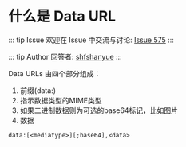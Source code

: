 # 什么是 Data URL



::: tip Issue 
 欢迎在 Issue 中交流与讨论: [Issue 575](https://github.com/shfshanyue/Daily-Question/issues/575) 
:::

::: tip Author 
回答者: [shfshanyue](https://github.com/shfshanyue) 
:::

Data URLs 由四个部分组成：

1. 前缀(data:)
2. 指示数据类型的MIME类型
3. 如果二进制数据则为可选的base64标记，比如图片
4. 数据


```
data:[<mediatype>][;base64],<data>
```